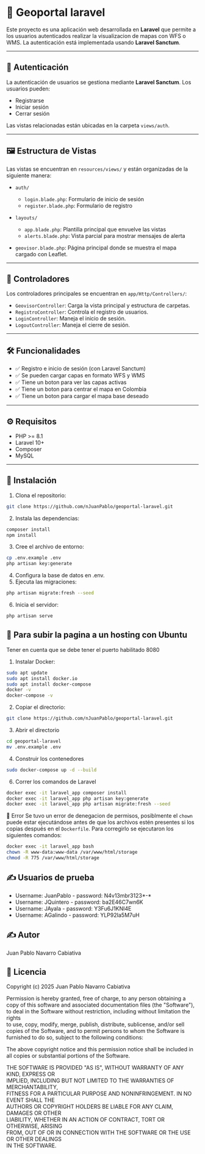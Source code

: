 # 📁 Geoportal laravel

Este proyecto es una aplicación web desarrollada en **Laravel** que permite a los usuarios autenticados realizar la visualizacion de mapas con WFS o WMS. La autenticación está implementada usando **Laravel Sanctum**.

---

## 🔐 Autenticación

La autenticación de usuarios se gestiona mediante **Laravel Sanctum**. Los usuarios pueden:

- Registrarse
- Iniciar sesión
- Cerrar sesión

Las vistas relacionadas están ubicadas en la carpeta `views/auth`.

---

## 🖼️ Estructura de Vistas

Las vistas se encuentran en `resources/views/` y están organizadas de la siguiente manera:

- `auth/`
  - `login.blade.php`: Formulario de inicio de sesión
  - `register.blade.php`: Formulario de registro

- `layouts/`
  - `app.blade.php`: Plantilla principal que envuelve las vistas
  - `alerts.blade.php`: Vista parcial para mostrar mensajes de alerta

- `geovisor.blade.php`: Página principal donde se muestra el mapa cargado con Leaflet.

---

## 🧠 Controladores

Los controladores principales se encuentran en `app/Http/Controllers/`:

- `GeovisorController`: Carga la vista principal y estructura de carpetas.
- `RegistroController`: Controla el registro de usuarios.
- `LoginController`: Maneja el inicio de sesión.
- `LogoutController`: Maneja el cierre de sesión.

---

## 🛠 Funcionalidades

- ✅ Registro e inicio de sesión (con Laravel Sanctum)
- ✅ Se pueden cargar capas en formato WFS y WMS
- ✅ Tiene un boton para ver las capas activas
- ✅ Tiene un boton para centrar el mapa en Colombia
- ✅ Tiene un boton para cargar el mapa base deseado

---

## ⚙️ Requisitos

- PHP >= 8.1
- Laravel 10+
- Composer
- MySQL

---

## 🚀 Instalación
1. Clona el repositorio:
```bash
git clone https://github.com/nJuanPablo/geoportal-laravel.git
```
2. Instala las dependencias:
```bash
composer install
npm install
```
3. Cree el archivo de entorno:
```bash
cp .env.example .env
php artisan key:generate
```
4. Configura la base de datos en .env.
5. Ejecuta las migraciones:
```bash
php artisan migrate:fresh --seed
```
6. Inicia el servidor:
```bash
php artisan serve
```

## 📂 Para subir la pagina a un hosting con Ubuntu

Tener en cuenta que se debe tener el puerto habilitado 8080

1. Instalar Docker:
```bash
sudo apt update
sudo apt install docker.io
sudo apt install docker-compose
docker -v
docker-compose -v
```
2. Copiar el directorio:
```bash
git clone https://github.com/nJuanPablo/geoportal-laravel.git
```
3. Abrir el directorio
```bash
cd geoportal-laravel
mv .env.example .env
```
4. Construir los contenedores
```bash
sudo docker-compose up -d --build
```
6. Correr los comandos de Laravel
```bash
docker exec -it laravel_app composer install
docker exec -it laravel_app php artisan key:generate
docker exec -it laravel_app php artisan migrate:fresh --seed
```

🧱 Error
Se tuvo un error de denegacion de permisos, posiblmente el `chown` puede estar ejecutándose antes de que los archivos estén presentes si los copias después en el `Dockerfile`. Para corregirlo se ejecutaron los siguientes comandos: 

```bash
docker exec -it laravel_app bash
chown -R www-data:www-data /var/www/html/storage
chmod -R 775 /var/www/html/storage
```


## ✍️ Usuarios de prueba 
* Username: JuanPablo - password: N4v13mbr3123*-*
* Username: JQuintero - password: ba2E46C7wn6K
* Username: JAyala - password: Y3Fu6J1KNI4E
* Username: AGalindo - password: YLP92Ia5M7uH

## ✍️ Autor
Juan Pablo Navarro Cabiativa

## 📄 Licencia

Copyright (c) 2025 Juan Pablo Navarro Cabiativa

Permission is hereby granted, free of charge, to any person obtaining a copy
of this software and associated documentation files (the "Software"), to deal
in the Software without restriction, including without limitation the rights  
to use, copy, modify, merge, publish, distribute, sublicense, and/or sell      
copies of the Software, and to permit persons to whom the Software is         
furnished to do so, subject to the following conditions:

The above copyright notice and this permission notice shall be included in     
all copies or substantial portions of the Software.

THE SOFTWARE IS PROVIDED "AS IS", WITHOUT WARRANTY OF ANY KIND, EXPRESS OR     
IMPLIED, INCLUDING BUT NOT LIMITED TO THE WARRANTIES OF MERCHANTABILITY,      
FITNESS FOR A PARTICULAR PURPOSE AND NONINFRINGEMENT. IN NO EVENT SHALL THE   
AUTHORS OR COPYRIGHT HOLDERS BE LIABLE FOR ANY CLAIM, DAMAGES OR OTHER        
LIABILITY, WHETHER IN AN ACTION OF CONTRACT, TORT OR OTHERWISE, ARISING       
FROM, OUT OF OR IN CONNECTION WITH THE SOFTWARE OR THE USE OR OTHER DEALINGS  
IN THE SOFTWARE.
